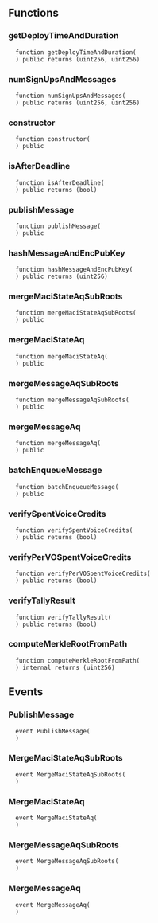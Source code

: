 


## Functions
### getDeployTimeAndDuration
```solidity
  function getDeployTimeAndDuration(
  ) public returns (uint256, uint256)
```




### numSignUpsAndMessages
```solidity
  function numSignUpsAndMessages(
  ) public returns (uint256, uint256)
```




### constructor
```solidity
  function constructor(
  ) public
```




### isAfterDeadline
```solidity
  function isAfterDeadline(
  ) public returns (bool)
```




### publishMessage
```solidity
  function publishMessage(
  ) public
```




### hashMessageAndEncPubKey
```solidity
  function hashMessageAndEncPubKey(
  ) public returns (uint256)
```




### mergeMaciStateAqSubRoots
```solidity
  function mergeMaciStateAqSubRoots(
  ) public
```




### mergeMaciStateAq
```solidity
  function mergeMaciStateAq(
  ) public
```




### mergeMessageAqSubRoots
```solidity
  function mergeMessageAqSubRoots(
  ) public
```




### mergeMessageAq
```solidity
  function mergeMessageAq(
  ) public
```




### batchEnqueueMessage
```solidity
  function batchEnqueueMessage(
  ) public
```




### verifySpentVoiceCredits
```solidity
  function verifySpentVoiceCredits(
  ) public returns (bool)
```




### verifyPerVOSpentVoiceCredits
```solidity
  function verifyPerVOSpentVoiceCredits(
  ) public returns (bool)
```




### verifyTallyResult
```solidity
  function verifyTallyResult(
  ) public returns (bool)
```




### computeMerkleRootFromPath
```solidity
  function computeMerkleRootFromPath(
  ) internal returns (uint256)
```




## Events
### PublishMessage
```solidity
  event PublishMessage(
  )
```



### MergeMaciStateAqSubRoots
```solidity
  event MergeMaciStateAqSubRoots(
  )
```



### MergeMaciStateAq
```solidity
  event MergeMaciStateAq(
  )
```



### MergeMessageAqSubRoots
```solidity
  event MergeMessageAqSubRoots(
  )
```



### MergeMessageAq
```solidity
  event MergeMessageAq(
  )
```



